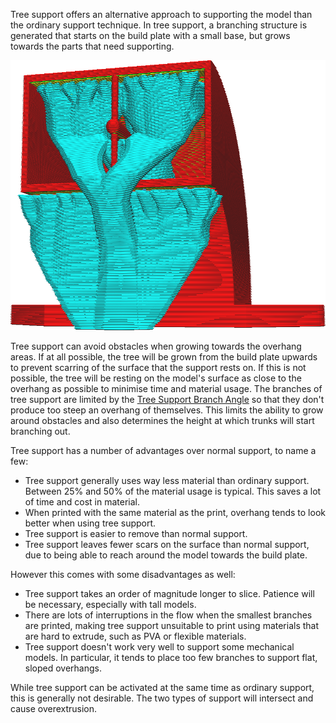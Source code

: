 Tree support offers an alternative approach to supporting the model than the ordinary support technique. In tree support, a branching structure is generated that starts on the build plate with a small base, but grows towards the parts that need supporting.

![A tree-like structure supports the overhang](images/support_tree_enable.png)

Tree support can avoid obstacles when growing towards the overhang areas. If at all possible, the tree will be grown from the build plate upwards to prevent scarring of the surface that the support rests on. If this is not possible, the tree will be resting on the model's surface as close to the overhang as possible to minimise time and material usage. The branches of tree support are limited by the [Tree Support Branch Angle](support_tree_angle.md) so that they don't produce too steep an overhang of themselves. This limits the ability to grow around obstacles and also determines the height at which trunks will start branching out.

Tree support has a number of advantages over normal support, to name a few:
* Tree support generally uses way less material than ordinary support. Between 25% and 50% of the material usage is typical. This saves a lot of time and cost in material.
* When printed with the same material as the print, overhang tends to look better when using tree support.
* Tree support is easier to remove than normal support.
* Tree support leaves fewer scars on the surface than normal support, due to being able to reach around the model towards the build plate.

However this comes with some disadvantages as well:
* Tree support takes an order of magnitude longer to slice. Patience will be necessary, especially with tall models.
* There are lots of interruptions in the flow when the smallest branches are printed, making tree support unsuitable to print using materials that are hard to extrude, such as PVA or flexible materials.
* Tree support doesn't work very well to support some mechanical models. In particular, it tends to place too few branches to support flat, sloped overhangs.

While tree support can be activated at the same time as ordinary support, this is generally not desirable. The two types of support will intersect and cause overextrusion.